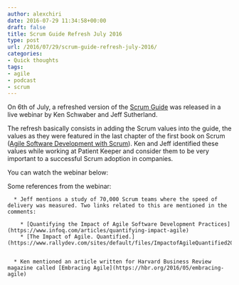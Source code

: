 ```yaml
---
author: alexchiri
date: 2016-07-29 11:34:58+00:00
draft: false
title: Scrum Guide Refresh July 2016
type: post
url: /2016/07/29/scrum-guide-refresh-july-2016/
categories:
- Quick thoughts
tags:
- agile
- podcast
- scrum
---
```


On 6th of July, a refreshed version of the [Scrum Guide](http://scrumguides.com/) was released in a live webinar by Ken Schwaber and Jeff Sutherland.

The refresh basically consists in adding the Scrum values into the guide, the values as they were featured in the last chapter of the first book on Scrum ([Agile Software Development with Scrum](https://www.amazon.com/Agile-Software-Development-Scrum/dp/0130676349)). Ken and Jeff identified these values while working at Patient Keeper and consider them to be very important to a successful Scrum adoption in companies.

You can watch the webinar below:



Some references from the webinar:



 	  * Jeff mentions a study of 70,000 Scrum teams where the speed of delivery was measured. Two links related to this are mentioned in the comments:

 	    * [Quantifying the Impact of Agile Software Development Practices](https://www.infoq.com/articles/quantifying-impact-agile)
 	    * [The Impact of Agile. Quantified.](https://www.rallydev.com/sites/default/files/ImpactofAgileQuantified2015.pdf)


 	  * Ken mentioned an article written for Harvard Business Review magazine called [Embracing Agile](https://hbr.org/2016/05/embracing-agile)

